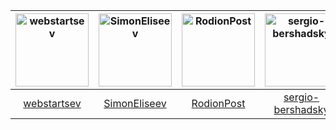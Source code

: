 [<img alt="webstartsev" src="https://avatars.githubusercontent.com/u/19548580?v=4&s=117" width="117">](https://github.com/webstartsev) |[<img alt="SimonEliseev" src="https://avatars.githubusercontent.com/u/62643994?v=4" width="117">](https://github.com/SimonEliseev) |[<img alt="RodionPost" src="https://avatars.githubusercontent.com/u/72340936?v=4&s=117" width="117">](https://github.com/RodionPost) |[<img alt="sergio-bershadsky" src="https://avatars.githubusercontent.com/u/929361?v=4&s=117" width="117">](https://github.com/sergio-bershadsky) |
:---: |:---: |:---:|:---: |
[webstartsev](https://github.com/webstartsev) |[SimonEliseev](https://github.com/SimonEliseev) |[RodionPost](https://github.com/RodionPost) |[sergio-bershadsky](https://github.com/sergio-bershadsky) |


